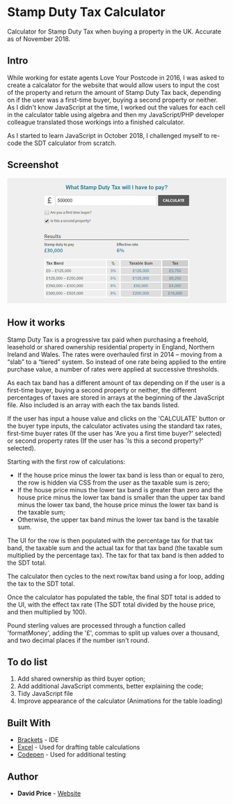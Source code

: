 # Stamp Duty Tax Calculator
Calculator for Stamp Duty Tax when buying a property in the UK. Accurate as of November 2018.

## Intro
While working for estate agents Love Your Postcode in 2016, I was asked to create a calcalator for the website that would allow users to input the cost of the property and return the amount of Stamp Duty Tax back, depending on if the user was a first-time buyer, buying a second property or neither. As I didn't know JavaScript at the time, I worked out the values for each cell in the calculator table using algebra and then my JavaScript/PHP developer colleague translated those workings into a finished calculator.

As I started to learn JavaScript in October 2018, I challenged myself to re-code the SDT calculator from scratch.

## Screenshot
![alt text](https://raw.githubusercontent.com/davidwillprice/stamp-duty-calculator/master/Stamp%20Duty%20Calculator%20Screenshot_14%2010%202018.png)


## How it works
Stamp Duty Tax is a progressive tax paid when purchasing a freehold, leasehold or shared ownership residential property in England, Northern Ireland and Wales. The rates were overhauled first in 2014 – moving from a “slab” to a “tiered” system. So instead of one rate being applied to the entire purchase value, a number of rates were applied at successive thresholds.

As each tax band has a different amount of tax depending on if the user is a first-time buyer, buying a second property or neither, the different percentages of taxes are stored in arrays at the beginning of the JavaScript file. Also included is an array with each the tax bands listed.

If the user has input a house value and clicks on the 'CALCULATE' button or the buyer type inputs, the calculator activates using the standard tax rates, first-time buyer rates (If the user has 'Are you a first time buyer?' selected) or second property rates (If the user has 'Is this a second property?' selected). 

Starting with the first row of calculations: 

* If the house price minus the lower tax band is less than or equal to zero, the row is hidden via CSS from the user as the taxable sum is zero;
* If the house price minus the lower tax band is greater than zero and the house price minus the lower tax band is smaller than the upper tax band minus the lower tax band, the house price minus the lower tax band is the taxable sum;
* Otherwise, the upper tax band minus the lower tax band is the taxable sum.

The UI for the row is then populated with the percentage tax for that tax band, the taxable sum and the actual tax for that tax band (the taxable sum multiplied by the percentage tax). The tax for that tax band is then added to the SDT total.

The calculator then cycles to the next row/tax band using a for loop, adding the tax to the SDT total.

Once the calculator has populated the table, the final SDT total is added to the UI, with the effect tax rate (The SDT total divided by the house price, and then multiplied by 100). 

Pound sterling values are processed through a function called 'formatMoney', adding the '£', commas to split up values over a thousand, and two decimal places if the number isn't round.

## To do list
1) Add shared ownership as third buyer option;
2) Add additional JavaScript comments, better explaining the code;
3) Tidy JavaScript file
4) Improve appearance of the calculator (Animations for the table loading)

## Built With

* [Brackets](http://brackets.io/) - IDE
* [Excel](https://products.office.com/en-gb/excel) - Used for drafting table calculations
* [Codepen](https://codepen.io/) - Used for additional testing

## Author
* **David Price** - [Website](https://davidwillprice.com)
